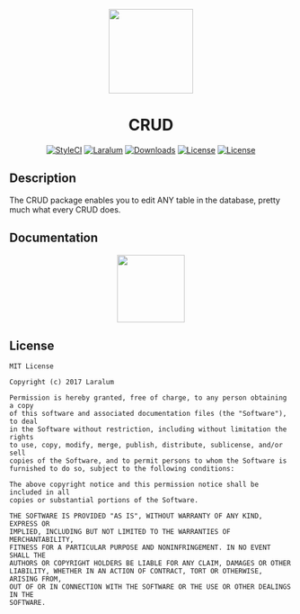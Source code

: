 <p align="center"><a href="https://laralum.com"><img height="150" src="https://avatars1.githubusercontent.com/u/22253051"></a></p>

<h1 align="center">CRUD</h1>

<p align="center">
<a href="https://styleci.io/repos/86605593"><img src="https://styleci.io/repos/86605593/shield?style=flat&branch=master" alt="StyleCI"></a>
<a href="https://github.com/laralum"><img src="https://img.shields.io/badge/Built%20For-Laralum-orange.svg" alt="Laralum"></a>
<a href="https://github.com/laralum/CRUD"><img src="https://poser.pugx.org/laralum/crud/d/total.svg" alt="Downloads"></a>
<a href="https://github.com/Laralum/CRUD/releases"><img src="https://poser.pugx.org/laralum/crud/v/stable.svg" alt="License"></a>
<a href="https://raw.githubusercontent.com/Laralum/CRUD/master/LICENSE"><img src="https://poser.pugx.org/laralum/crud/license.svg" alt="License"></a>
</p>

## Description

The CRUD package enables you to edit ANY table in the database, pretty much what every CRUD does.

## Documentation

<p align="center">
<a href="https://laralum.com/docs/crud"><img height="120" src="http://i.imgur.com/47WnADd.png"></a>
</p>

## License

```
MIT License

Copyright (c) 2017 Laralum

Permission is hereby granted, free of charge, to any person obtaining a copy
of this software and associated documentation files (the "Software"), to deal
in the Software without restriction, including without limitation the rights
to use, copy, modify, merge, publish, distribute, sublicense, and/or sell
copies of the Software, and to permit persons to whom the Software is
furnished to do so, subject to the following conditions:

The above copyright notice and this permission notice shall be included in all
copies or substantial portions of the Software.

THE SOFTWARE IS PROVIDED "AS IS", WITHOUT WARRANTY OF ANY KIND, EXPRESS OR
IMPLIED, INCLUDING BUT NOT LIMITED TO THE WARRANTIES OF MERCHANTABILITY,
FITNESS FOR A PARTICULAR PURPOSE AND NONINFRINGEMENT. IN NO EVENT SHALL THE
AUTHORS OR COPYRIGHT HOLDERS BE LIABLE FOR ANY CLAIM, DAMAGES OR OTHER
LIABILITY, WHETHER IN AN ACTION OF CONTRACT, TORT OR OTHERWISE, ARISING FROM,
OUT OF OR IN CONNECTION WITH THE SOFTWARE OR THE USE OR OTHER DEALINGS IN THE
SOFTWARE.
```
